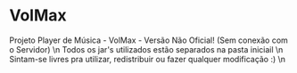 # VolMax
Projeto Player de Música - VolMax - Versão Não Oficial! (Sem conexão com o Servidor) \n
Todos os jar's utilizados estão separados na pasta iniciail \n
Sintam-se livres pra utilizar, redistribuir ou fazer qualquer modificação :) \n

